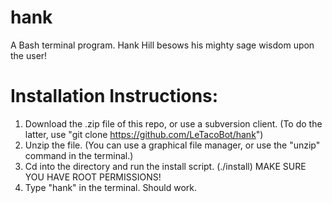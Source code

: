 # hank
A Bash terminal program. Hank Hill besows his mighty sage wisdom upon the user!

# Installation Instructions:
1. Download the .zip file of this repo, or use a subversion client. (To do the latter, use "git clone https://github.com/LeTacoBot/hank")
2. Unzip the file. (You can use a graphical file manager, or use the "unzip" command in the terminal.)
3. Cd into the directory and run the install script. (./install) MAKE SURE YOU HAVE ROOT PERMISSIONS!
4. Type "hank" in the terminal. Should work.
